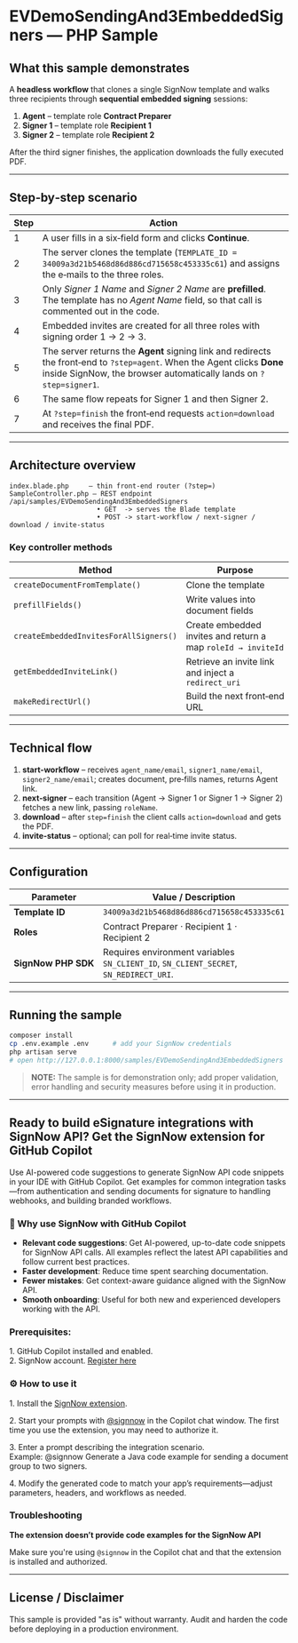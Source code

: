 # EVDemoSendingAnd3EmbeddedSigners — PHP Sample

## What this sample demonstrates

A **headless workflow** that clones a single SignNow template and walks three recipients through **sequential embedded signing** sessions:

1. **Agent** – template role **Contract Preparer**
2. **Signer 1** – template role **Recipient 1**
3. **Signer 2** – template role **Recipient 2**

After the third signer finishes, the application downloads the fully executed PDF.

---

## Step‑by‑step scenario

| Step | Action                                                                                                                                                                                         |
| ---- | ---------------------------------------------------------------------------------------------------------------------------------------------------------------------------------------------- |
| 1    | A user fills in a six‑field form and clicks **Continue**.                                                                                                                                      |
| 2    | The server clones the template (`TEMPLATE_ID = 34009a3d21b5468d86d886cd715658c453335c61`) and assigns the e‑mails to the three roles.                                                          |
| 3    | Only *Signer 1 Name* and *Signer 2 Name* are **prefilled**. The template has no *Agent Name* field, so that call is commented out in the code.                                                 |
| 4    | Embedded invites are created for all three roles with signing order 1 → 2 → 3.                                                                                                                 |
| 5    | The server returns the **Agent** signing link and redirects the front‑end to `?step=agent`. When the Agent clicks **Done** inside SignNow, the browser automatically lands on `?step=signer1`. |
| 6    | The same flow repeats for Signer 1 and then Signer 2.                                                                                                                                          |
| 7    | At `?step=finish` the front‑end requests `action=download` and receives the final PDF.                                                                                                         |

---

## Architecture overview

```
index.blade.php     – thin front‑end router (?step=)
SampleController.php – REST endpoint /api/samples/EVDemoSendingAnd3EmbeddedSigners
                      • GET  -> serves the Blade template
                      • POST -> start‑workflow / next‑signer / download / invite‑status
```

### Key controller methods

| Method                                 | Purpose                                                      |
| -------------------------------------- | ------------------------------------------------------------ |
| `createDocumentFromTemplate()`         | Clone the template                                           |
| `prefillFields()`                      | Write values into document fields                            |
| `createEmbeddedInvitesForAllSigners()` | Create embedded invites and return a map `roleId → inviteId` |
| `getEmbeddedInviteLink()`              | Retrieve an invite link and inject a `redirect_uri`          |
| `makeRedirectUrl()`                    | Build the next front‑end URL                                 |

---

## Technical flow

1. **start‑workflow**  – receives `agent_name/email`, `signer1_name/email`, `signer2_name/email`; creates document, pre‑fills names, returns Agent link.
2. **next‑signer** – each transition (Agent → Signer 1 or Signer 1 → Signer 2) fetches a new link, passing `roleName`.
3. **download** – after `step=finish` the client calls `action=download` and gets the PDF.
4. **invite‑status** – optional; can poll for real‑time invite status.

---

## Configuration

| Parameter           | Value / Description                                                                   |
| ------------------- | ------------------------------------------------------------------------------------- |
| **Template ID**     | `34009a3d21b5468d86d886cd715658c453335c61`                                            |
| **Roles**           | Contract Preparer · Recipient 1 · Recipient 2                                         |
| **SignNow PHP SDK** | Requires environment variables `SN_CLIENT_ID`, `SN_CLIENT_SECRET`, `SN_REDIRECT_URI`. |

---

## Running the sample

```bash
composer install
cp .env.example .env      # add your SignNow credentials
php artisan serve
# open http://127.0.0.1:8000/samples/EVDemoSendingAnd3EmbeddedSigners
```

> **NOTE:** The sample is for demonstration only; add proper validation, error handling and security measures before using it in production.
____

## Ready to build eSignature integrations with SignNow API? Get the SignNow extension for GitHub Copilot

Use AI-powered code suggestions to generate SignNow API code snippets in your IDE with GitHub Copilot. Get examples for common integration tasks—from authentication and sending documents for signature to handling webhooks, and building branded workflows.

###  **🚀 Why use SignNow with GitHub Copilot**

* **Relevant code suggestions**: Get AI-powered, up-to-date code snippets for SignNow API calls. All examples reflect the latest API capabilities and follow current best practices.
* **Faster development**: Reduce time spent searching documentation.
* **Fewer mistakes**: Get context-aware guidance aligned with the SignNow API.
* **Smooth onboarding**: Useful for both new and experienced developers working with the API.

### **Prerequisites:**

1\. GitHub Copilot installed and enabled.  
2\. SignNow account. [Register here](https://www.signnow.com/developers)

### ⚙️ **How to use it**

1\. Install the [SignNow extension](https://github.com/apps/signnow).

2\. Start your prompts with [@signnow](https://github.com/signnow) in the Copilot chat window. The first time you use the extension, you may need to authorize it.

3\. Enter a prompt describing the integration scenario.   
Example: @signnow Generate a Java code example for sending a document group to two signers.

4\. Modify the generated code to match your app’s requirements—adjust parameters, headers, and workflows as needed.

### **Troubleshooting**
**The extension doesn’t provide code examples for the SignNow API**

Make sure you're using `@signnow` in the Copilot chat and that the extension is installed and authorized.

____

## License / Disclaimer

This sample is provided "as is" without warranty. Audit and harden the code before deploying in a production environment.
